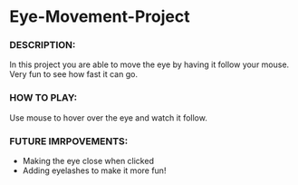 # Eye-Movement-Project

### DESCRIPTION:
In this project you are able to move the eye by having it follow your mouse. Very fun to see how fast it can go. 

### HOW TO PLAY:
Use mouse to hover over the eye and watch it follow.

### FUTURE IMRPOVEMENTS:
- Making the eye close when clicked
- Adding eyelashes to make it more fun!
